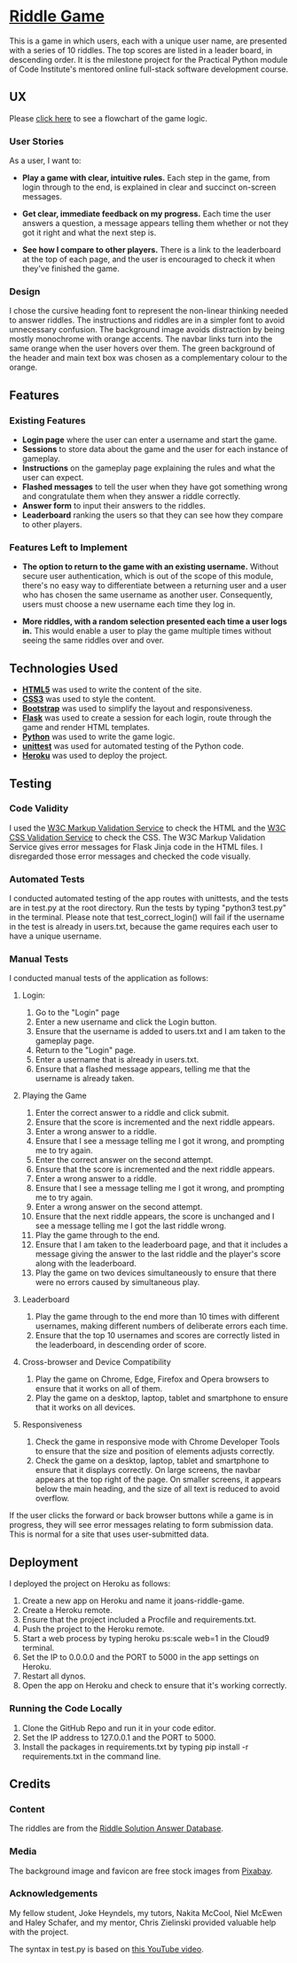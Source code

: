 # [Riddle Game](http://joans-riddle-game.herokuapp.com/)

This is a game in which users, each with a unique user name, are presented with a series of 10 riddles. The top scores are listed in a leader board, in descending order. 
It is the milestone project for the Practical Python module of Code Institute's mentored online full-stack software development course.
 
 
## UX

Please [click here](https://drive.google.com/file/d/1NEO0yWcnmsEMqvmtsFM2Q9IrvU__8o-V/view?usp=sharing) to see a flowchart of the game logic.
 
### User Stories

As a user, I want to:
- **Play a game with clear, intuitive rules.**
Each step in the game, from login through to the end, is explained in clear and succinct on-screen messages.

- **Get clear, immediate feedback on my progress.**
Each time the user answers a question, a message appears telling them whether or not they got it right and what the next step is.

- **See how I compare to other players.**
There is a link to the leaderboard at the top of each page, and the user is encouraged to check it when they've finished the game.

### Design

I chose the cursive heading font to represent the non-linear thinking needed to answer riddles. The instructions and riddles are in a simpler font 
to avoid unnecessary confusion. The background image avoids distraction by being mostly monochrome with orange accents. The navbar links turn into 
the same orange when the user hovers over them. The green background of the header and main text box was chosen as a complementary colour to the orange.


## Features
 
### Existing Features

- **Login page** where the user can enter a username and start the game.
- **Sessions** to store data about the game and the user for each instance of gameplay.
- **Instructions** on the gameplay page explaining the rules and what the user can expect.
- **Flashed messages** to tell the user when they have got something wrong and congratulate them when they answer a riddle correctly.
- **Answer form** to input their answers to the riddles.
- **Leaderboard** ranking the users so that they can see how they compare to other players.

### Features Left to Implement

- **The option to return to the game with an existing username.** Without secure user authentication, which is out of the scope of this 
module, there's no easy way to differentiate between a returning user and a user who has chosen the same username as another user. 
Consequently, users must choose a new username each time they log in.

- **More riddles, with a random selection presented each time a user logs in.** This would enable a user to play the game multiple times 
without seeing the same riddles over and over.


## Technologies Used

- **[HTML5](https://developer.mozilla.org/en-US/docs/Web/Guide/HTML/HTML5)** was used to write the content of the site.
- **[CSS3](https://developer.mozilla.org/en-US/docs/Web/CSS/CSS3)** was used to style the content.
- **[Bootstrap](https://getbootstrap.com/)** was used to simplify the layout and responsiveness.
- **[Flask](http://flask.pocoo.org/)** was used to create a session for each login, route through the game and render HTML templates.
- **[Python](https://www.python.org/)** was used to write the game logic.
- **[unittest](https://docs.python.org/2/library/unittest.html)** was used for automated testing of the Python code.
- **[Heroku](https://www.heroku.com/)** was used to deploy the project.


## Testing

### Code Validity

I used the [W3C Markup Validation Service](https://validator.w3.org/) to check the HTML and the [W3C CSS Validation Service](https://jigsaw.w3.org/css-validator/) to check the CSS. 
The W3C Markup Validation Service gives error messages for Flask Jinja code in the HTML files. I disregarded those error messages and checked the code visually.

### Automated Tests

I conducted automated testing of the app routes with unittests, and the tests are in test.py at the root directory. Run the tests by typing "python3 test.py" in the terminal. 
Please note that test_correct_login() will fail if the username in the test is already in users.txt, because the game requires each user to have a unique username.

### Manual Tests

I conducted manual tests of the application as follows:

1. Login:
    1. Go to the "Login" page
    2. Enter a new username and click the Login button. 
    3. Ensure that the username is added to users.txt and I am taken to the gameplay page.
    3. Return to the "Login" page.
    4. Enter a username that is already in users.txt.
    5. Ensure that a flashed message appears, telling me that the username is already taken.

2. Playing the Game
    1. Enter the correct answer to a riddle and click submit.
    2. Ensure that the score is incremented and the next riddle appears.
    3. Enter a wrong answer to a riddle.
    4. Ensure that I see a message telling me I got it wrong, and prompting me to try again.
    5. Enter the correct answer on the second attempt.
    6. Ensure that the score is incremented and the next riddle appears.
    7. Enter a wrong answer to a riddle.
    8. Ensure that I see a message telling me I got it wrong, and prompting me to try again.
    9. Enter a wrong answer on the second attempt.
    10. Ensure that the next riddle appears, the score is unchanged and I see a message telling me I got the last riddle wrong.
    11. Play the game through to the end.
    12. Ensure that I am taken to the leaderboard page, and that it includes a message giving the answer to the last riddle and the player's score along with the leaderboard.
    13. Play the game on two devices simultaneously to ensure that there were no errors caused by simultaneous play.

3. Leaderboard
    1. Play the game through to the end more than 10 times with different usernames, making different numbers of deliberate errors each time.
    3. Ensure that the top 10 usernames and scores are correctly listed in the leaderboard, in descending order of score.

4. Cross-browser and Device Compatibility
    1. Play the game on Chrome, Edge, Firefox and Opera browsers to ensure that it works on all of them.
    2. Play the game on a desktop, laptop, tablet and smartphone to ensure that it works on all devices.

5. Responsiveness
    1. Check the game in responsive mode with Chrome Developer Tools to ensure that the size and position of elements adjusts correctly.
    2. Check the game on a desktop, laptop, tablet and smartphone to ensure that it displays correctly. On large screens, the navbar appears 
    at the top right of the page. On smaller screens, it appears below the main heading, and the size of all text is reduced to avoid overflow.

If the user clicks the forward or back browser buttons while a game is in progress, they will see error messages relating to form submission data. 
This is normal for a site that uses user-submitted data.


## Deployment

I deployed the project on Heroku as follows:

1. Create a new app on Heroku and name it joans-riddle-game.
2. Create a Heroku remote.
3. Ensure that the project included a Procfile and requirements.txt.
4. Push the project to the Heroku remote.
6. Start a web process by typing heroku ps:scale web=1 in the Cloud9 terminal.
5. Set the IP to 0.0.0.0 and the PORT to 5000 in the app settings on Heroku.
7. Restart all dynos.
8. Open the app on Heroku and check to ensure that it's working correctly.

### Running the Code Locally
1. Clone the GitHub Repo and run it in your code editor.
2. Set the IP address to 127.0.0.1 and the PORT to 5000.
3. Install the packages in requirements.txt by typing pip install -r requirements.txt in the command line.

## Credits

### Content
The riddles are from the [Riddle Solution Answer Database](https://riddle.solutions/).

### Media
The background image and favicon are free stock images from [Pixabay](https://pixabay.com/).

### Acknowledgements
My fellow student, Joke Heyndels, my tutors, Nakita McCool, Niel McEwen and Haley Schafer, and 
my mentor, Chris Zielinski provided valuable help with the project.

The syntax in test.py is based on [this YouTube video](https://www.youtube.com/watch?v=1aHNs1aEATg&list=PLLjmbh6XPGK4ISY747FUHXEl9lBxre4mM&index=8&t=0s).